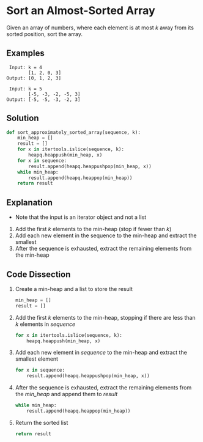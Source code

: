 # Sort an Almost-Sorted Array
Given an array of numbers, where each element is at most _k_ away from its sorted position, sort the array.

## Examples
```
 Input: k = 4
        [1, 2, 0, 3]
Output: [0, 1, 2, 3]

 Input: k = 5
        [-5, -3, -2, -5, 3]
Output: [-5, -5, -3, -2, 3]
```

## Solution
```python
def sort_approximately_sorted_array(sequence, k):
    min_heap = []
    result = []
    for x in itertools.islice(sequence, k):
        heapq.heappush(min_heap, x)
    for x in sequence:
        result.append(heapq.heappushpop(min_heap, x))
    while min_heap:
        result.append(heapq.heappop(min_heap))
    return result
```

## Explanation
* Note that the input is an iterator object and not a list
1. Add the first _k_ elements to the min-heap (stop if fewer than _k_)
2. Add each new element in the sequence to the min-heap and extract the smallest
3. After the sequence is exhausted, extract the remaining elements from the min-heap

## Code Dissection
1. Create a min-heap and a list to store the result
    ```python
    min_heap = []
    result = []
    ```
2. Add the first _k_ elements to the min-heap, stopping if there are less than _k_ elements in _sequence_
    ```python
    for x in itertools.islice(sequence, k):
        heapq.heappush(min_heap, x)
    ```
3. Add each new element in _sequence_ to the min-heap and extract the smallest element
    ```python
    for x in sequence:
        result.append(heapq.heappushpop(min_heap, x))
    ```
4. After the sequence is exhausted, extract the remaining elements from the *min_heap* and append them to _result_
    ```python
    while min_heap:
        result.append(heapq.heappop(min_heap))
    ```
5. Return the sorted list
    ```python
    return result
    ```